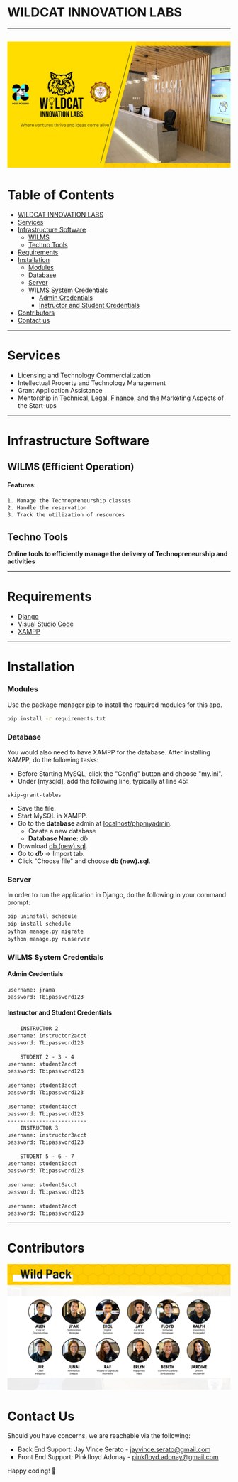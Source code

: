 # WILDCAT INNOVATION LABS
------------
![WILMS banner](https://raw.githubusercontent.com/JukKie-ai/wilms-readme/main/banner.jpg)
------------
# Table of Contents
- [WILDCAT INNOVATION LABS](#wildcat-innovation-labs)
- [Services](#services)
- [Infrastructure Software](#infrastructure-software)
	- [WILMS](#wilms-efficient-operation)
	- [Techno Tools](#techno-tools)
- [Requirements](#requirements)
- [Installation](#installation)
	- [Modules](#modules)
	- [Database](#database)
	- [Server](#server)
	- [WILMS System Credentials](#wilms-system-credentials)
		- [Admin Credentials](#admin-credentials)
		- [Instructor and Student Credentials](#instructor-and-student-credentials)
- [Contributors](#contributors)
- [Contact us](#contact-us)
------------
# Services
- Licensing and Technology Commercialization
- Intellectual Property and Technology Management
- Grant Application Assistance
- Mentorship in Technical, Legal, Finance, and the Marketing Aspects of the Start-ups
------------

# Infrastructure Software
## WILMS (Efficient Operation)
#### Features:
	1. Manage the Technopreneurship classes
	2. Handle the reservation
	3. Track the utilization of resources
## Techno Tools
**Online tools to efficiently manage the delivery of Technopreneurship and activities**

------------
# Requirements

 - [Django](https://www.djangoproject.com/download/)
 - [Visual Studio Code](https://code.visualstudio.com/Download)
 - [XAMPP](https://www.apachefriends.org/download.html)

  ------------
   # Installation
   ### Modules
Use the package manager [pip](https://pip.pypa.io/en/stable/) to install the required modules for this app.

```bash
pip install -r requirements.txt
```
### Database
You would also need to have XAMPP for the database.
After installing XAMPP, do the following tasks:
* Before Starting MySQL, click the "Config" button and choose "my.ini".
* Under [mysqld], add the following line, typically at line 45:
```text
skip-grant-tables
```
* Save the file.
* Start MySQL in XAMPP.
* Go to the **database** admin at [localhost/phpmyadmin](http://localhost/phpmyadmin/).
	* Create a new database
	*  **Database Name:**  *db*
* Download [db (new).sql](https://drive.google.com/file/d/15YsOx3r5ggKC994W_Eop8JNMyewR2GO8/view).
* Go to ***db*** -> Import tab.
* Click "Choose file" and choose **db (new).sql**.
### Server
In order to run the application in Django, do the following in your command prompt:
```bash
pip uninstall schedule
pip install schedule
python manage.py migrate
python manage.py runserver
```
### WILMS System Credentials
#### Admin Credentials
    username: jrama
    password: Tbipassword123
#### Instructor and Student Credentials

	    INSTRUCTOR 2
    username: instructor2acct
    password: Tbipassword123
    
	    STUDENT	2 - 3 - 4
	username: student2acct
	password: Tbipassword123
	
	username: student3acct
	password: Tbipassword123
	
	username: student4acct
	password: Tbipassword123
	-------------------------
	    INSTRUCTOR 3
    username: instructor3acct
    password: Tbipassword123
    
	    STUDENT	5 - 6 - 7
	username: student5acct
	password: Tbipassword123
	
	username: student6acct
	password: Tbipassword123
	
	username: student7acct
	password: Tbipassword123

    
    

------------
# Contributors
![Wild Pack](https://raw.githubusercontent.com/JukKie-ai/wilms-readme/main/wild%20pack.jpg)

# Contact Us
Should you have concerns, we are reachable via the following:
* Back End Support: Jay Vince Serato - jayvince.serato@gmail.com
* Front End Support: Pinkfloyd Adonay - pinkfloyd.adonay@gmail.com

Happy coding! 🎉
